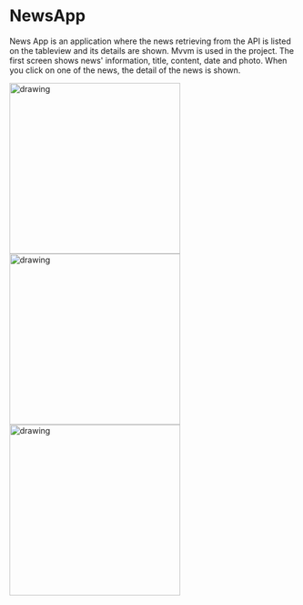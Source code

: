 # NewsApp

News App is an application where the news retrieving from the API is listed on the tableview and its details are shown. 
Mvvm is used in the project.
The first screen shows news' information, title, content, date and photo. 
When you click on one of the news, the detail of the news is shown.

<img src="https://github.com/aleynaisikdaglilar/NewsApplication/assets/58865367/d063a4bb-b4c6-4399-bebe-fdd65d91b7f9" alt="drawing" width="300"/>      
<img src="https://github.com/aleynaisikdaglilar/NewsApplication/assets/58865367/14493cd6-8297-4d52-80af-c6cf3b5d9a2b" alt="drawing" width="300"/>      
<img src="https://github.com/aleynaisikdaglilar/NewsApplication/assets/58865367/95d27122-9c68-4f5a-909a-9292611dd787" alt="drawing" width="300"/>
